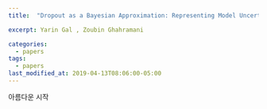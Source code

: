 ```yaml
---
title:  "Dropout as a Bayesian Approximation: Representing Model Uncertainty in Deep Learning(2015)"

excerpt: Yarin Gal , Zoubin Ghahramani

categories:
  - papers
tags:
  - papers
last_modified_at: 2019-04-13T08:06:00-05:00
---
```


 아름다운 시작 
